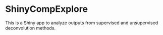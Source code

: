 # ShinyCompExplore

This is a Shiny app to analyze outputs from supervised and unsupervised deconvolution methods.
